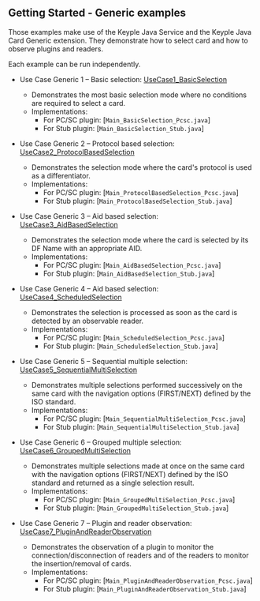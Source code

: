 Getting Started - Generic examples
---

Those examples make use of the Keyple Java Service and the Keyple Java Card Generic extension. They demonstrate how to
select card and how to observe plugins and readers.

Each example can be run independently.

* Use Case Generic 1 – Basic
  selection: [UseCase1_BasicSelection](https://github.com/eclipse/keyple-service-java-lib/tree/main/examples/src/main/java/org/eclipse/keyple/core/service/examples/UseCase1_BasicSelection)
    * Demonstrates the most basic selection mode where no conditions are required to select a card.
    * Implementations:
        * For PC/SC plugin: [`Main_BasicSelection_Pcsc.java`]
        * For Stub plugin: [`Main_BasicSelection_Stub.java`]

* Use Case Generic 2 – Protocol based
  selection: [UseCase2_ProtocolBasedSelection](https://github.com/eclipse/keyple-service-java-lib/tree/main/examples/src/main/java/org/eclipse/keyple/core/service/examples/UseCase2_ProtocolBasedSelection)
    * Demonstrates the selection mode where the card's protocol is used as a differentiator.
    * Implementations:
        * For PC/SC plugin: [`Main_ProtocolBasedSelection_Pcsc.java`]
        * For Stub plugin: [`Main_ProtocolBasedSelection_Stub.java`]

* Use Case Generic 3 – Aid based
  selection: [UseCase3_AidBasedSelection](https://github.com/eclipse/keyple-service-java-lib/tree/main/examples/src/main/java/org/eclipse/keyple/core/service/examples/UseCase3_AidBasedSelection)
    * Demonstrates the selection mode where the card is selected by its DF Name with an appropriate AID.
    * Implementations:
        * For PC/SC plugin: [`Main_AidBasedSelection_Pcsc.java`]
        * For Stub plugin: [`Main_AidBasedSelection_Stub.java`]

* Use Case Generic 4 – Aid based
  selection: [UseCase4_ScheduledSelection](https://github.com/eclipse/keyple-service-java-lib/tree/main/examples/src/main/java/org/eclipse/keyple/core/service/examples/UseCase4_ScheduledSelection)
    * Demonstrates the selection is processed as soon as the card is detected by an observable reader.
    * Implementations:
        * For PC/SC plugin: [`Main_ScheduledSelection_Pcsc.java`]
        * For Stub plugin: [`Main_ScheduledSelection_Stub.java`]

* Use Case Generic 5 – Sequential multiple
  selection: [UseCase5_SequentialMultiSelection](https://github.com/eclipse/keyple-service-java-lib/tree/main/examples/src/main/java/org/eclipse/keyple/core/service/examples/UseCase5_SequentialMultiSelection)
    * Demonstrates multiple selections performed successively on the same card with the navigation options (FIRST/NEXT)
      defined by the ISO standard.
    * Implementations:
        * For PC/SC plugin: [`Main_SequentialMultiSelection_Pcsc.java`]
        * For Stub plugin: [`Main_SequentialMultiSelection_Stub.java`]

* Use Case Generic 6 – Grouped multiple
  selection: [UseCase6_GroupedMultiSelection](https://github.com/eclipse/keyple-service-java-lib/tree/main/examples/src/main/java/org/eclipse/keyple/core/service/examples/UseCase6_GroupedMultiSelection)
    * Demonstrates multiple selections made at once on the same card with the navigation options (FIRST/NEXT) defined by
      the ISO standard and returned as a single selection result.
    * Implementations:
        * For PC/SC plugin: [`Main_GroupedMultiSelection_Pcsc.java`]
        * For Stub plugin: [`Main_GroupedMultiSelection_Stub.java`]

* Use Case Generic 7 – Plugin and reader
  observation: [UseCase7_PluginAndReaderObservation](https://github.com/eclipse/keyple-service-java-lib/tree/main/examples/src/main/java/org/eclipse/keyple/core/service/examples/UseCase7_PluginAndReaderObservation)
    * Demonstrates the observation of a plugin to monitor the connection/disconnection of readers and of the readers to
      monitor the insertion/removal of cards.
    * Implementations:
        * For PC/SC plugin: [`Main_PluginAndReaderObservation_Pcsc.java`]
        * For Stub plugin: [`Main_PluginAndReaderObservation_Stub.java`]